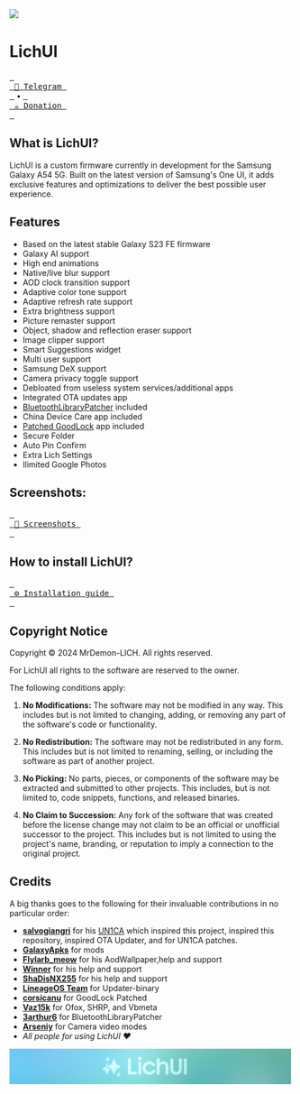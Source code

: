 <img loading="lazy" src="readme-res/Banner.png" width="500"/>

# LichUI

[<kbd> <br> 💬 Telegram <br> </kbd>](https://t.me/A54DEVELOPER)
•
[<kbd> <br> ☕️ Donation <br> </kbd>](https://www.paypal.me/TommyZambrano)

## What is LichUI?
LichUI is a custom firmware currently in development for the Samsung Galaxy A54 5G. Built on the latest version of Samsung's One UI, it adds exclusive features and optimizations to deliver the best possible user experience.

## Features
- Based on the latest stable Galaxy S23 FE firmware
- Galaxy AI support
- High end animations
- Native/live blur support
- AOD clock transition support
- Adaptive color tone support
- Adaptive refresh rate support
- Extra brightness support
- Picture remaster support
- Object, shadow and reflection eraser support
- Image clipper support
- Smart Suggestions widget
- Multi user support
- Samsung DeX support
- Camera privacy toggle support
- Debloated from useless system services/additional apps
- Integrated OTA updates app
- [BluetoothLibraryPatcher](https://github.com/3arthur6/BluetoothLibraryPatcher) included
- China Device Care app included
- [Patched GoodLock](https://github.com/corsicanu/goodlock_dump) app included
- Secure Folder
- Auto Pin Confirm
- Extra Lich Settings
- Ilimited Google Photos

## Screenshots:
[<kbd> <br> 📸 Screenshots <br> </kbd>](https://github.com/MrDemon-LICH/PROJECT-LichUI/blob/main/screenshot.md)

## How to install LichUI?
[<kbd> <br> ⚙️ Installation guide <br> </kbd>](https://github.com/MrDemon-LICH/PROJECT-LichUI/blob/main/Guide-install.md)

## Copyright Notice

Copyright © 2024 MrDemon-LICH. All rights reserved.

For LichUI all rights to the software are reserved to the owner.

The following conditions apply:

1. **No Modifications:** The software may not be modified in any way. This includes but is not limited to changing, adding, or removing any part of the software's code or functionality.

2. **No Redistribution:** The software may not be redistributed in any form. This includes but is not limited to renaming, selling, or including the software as part of another project.

3. **No Picking:** No parts, pieces, or components of the software may be extracted and submitted to other projects. This includes, but is not limited to, code snippets, functions, and released binaries.

4. **No Claim to Succession:** Any fork of the software that was created before the license change may not claim to be an official or unofficial successor to the project. This includes but is not limited to using the project's name, branding, or reputation to imply a connection to the original project.

## Credits
A big thanks goes to the following for their invaluable contributions in no particular order:
- **[salvogiangri](https://github.com/salvogiangri)** for his [UN1CA](https://github.com/salvogiangri/UN1CA/tree/main) which inspired this project, inspired this repository, inspired OTA Updater, and for UN1CA patches.
- **[GalaxyApks](https://t.me/galaxyapks)** for mods
- **[Flylarb_meow](https://t.me/Flylarb_meow)** for his AodWallpaper,help and support
- **[Winner](https://t.me/@Winnerxd1001)** for his help and support
- **[ShaDisNX255](https://github.com/ShaDisNX255)** for his help and support
- **[LineageOS Team](https://www.lineageos.org/)** for Updater-binary
- **[corsicanu](https://github.com/corsicanu)** for GoodLock Patched
- **[Vaz15k](https://github.com/Vaz15k)** for Ofox, SHRP, and Vbmeta
- **[3arthur6](https://github.com/3arthur6)** for BluetoothLibraryPatcher
- **[Arseniy](https://t.me/Arsenybespomestnov)** for Camera video modes
- *All people for using LichUI ❤️*

<img loading="lazy" src="readme-res/Footer.png" width="500"/>
